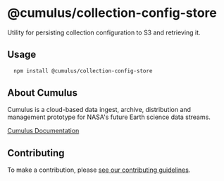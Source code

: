 # @cumulus/collection-config-store

Utility for persisting collection configuration to S3 and retrieving it.

## Usage

```bash
  npm install @cumulus/collection-config-store
```

## About Cumulus

Cumulus is a cloud-based data ingest, archive, distribution and management prototype for NASA's future Earth science data streams.

[Cumulus Documentation](https://nasa.github.io/cumulus)

## Contributing

To make a contribution, please [see our contributing guidelines](https://github.com/nasa/cumulus/blob/master/CONTRIBUTING.md).
